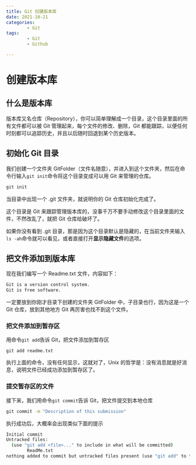 ```yaml
---
title: Git 创建版本库
date: 2021-10-21
categories:
        - Git
tags:
        - Git
        - Github

---
```


# 创建版本库

## 什么是版本库

版本库又名仓库（Repository），你可以简单理解成一个目录，这个目录里面的所有文件都可以被 Git 管理起来，每个文件的修改、删除，Git 都能跟踪，以便任何时刻都可以追踪历史，并且以后随时回退到某个历史版本。

## 初始化 Git 目录

我们创建一个文件夹 GitFolder（文件名随意），并进入到这个文件夹，然后在命令行输入`git init`命令将这个目录变成可以用 Git 来管理的仓库。

```cmd
git init
```

当目录中出现一个 .git 文件夹，就说明你的 Git 仓库初始化完成了。

这个目录是 Git 来跟踪管理版本库的，没事千万不要手动修改这个目录里面的文件，不然改乱了，就把 Git 仓库给破坏了。

如果你没有看到 .git 目录，那是因为这个目录默认是隐藏的，在当前文件夹输入`ls -ah`命令就可以看见，或者直接打开**显示隐藏文件**的选项。

## 把文件添加到版本库

现在我们编写一个 Readme.txt 文件，内容如下：

```txt
Git is a version control system.
Git is free software.
```

一定要放到你刚才目录下创建的文件夹 GitFolder 中，子目录也行，因为这是一个 Git 仓库，放到其他地方 Git 再厉害也找不到这个文件。

### 把文件添加到暂存区

用命令`git add`告诉 Git，把文件添加到暂存区

```
git add readme.txt
```

执行上面的命令，没有任何显示，这就对了，Unix 的哲学是：没有消息就是好消息，说明文件已经成功添加到暂存区了。

### 提交暂存区的文件

接下来，我们用命令`git commit`告诉 Git，把文件提交到本地仓库

```cmd
git commit -m "Description of this submission"
```

执行成功后，大概率会出现类似下面的提示

```cmd
Initial commit
Untracked files:
  (use "git add <file>..." to include in what will be committed)
        ReadMe.txt
nothing added to commit but untracked files present (use "git add" to track)
```
